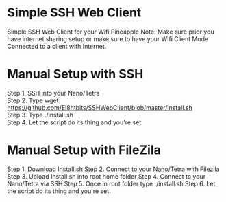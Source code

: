 # Simple SSH Web Client
Simple SSH Web Client for your Wifi Pineapple
Note: Make sure prior you have internet sharing setup or make sure to have your Wifi Client Mode Connected to a client with Internet.

# Manual Setup with SSH

Step 1. SSH into your Nano/Tetra <br>
Step 2. Type wget https://github.com/Ei8htbits/SSHWebClient/blob/master/install.sh <br>
Step 3. Type ./install.sh <br>
Step 4. Let the script do its thing and you're set.<br>

# Manual Setup with FileZila
Step 1. Download Install.sh
Step 2. Connect to your Nano/Tetra with Filezila
Step 3. Upload Install.sh into root home folder
Step 4. Connect to your Nano/Tetra via SSH
Step 5. Once in root folder type ./install.sh
Step 6. Let the script do its thing and you're set.
